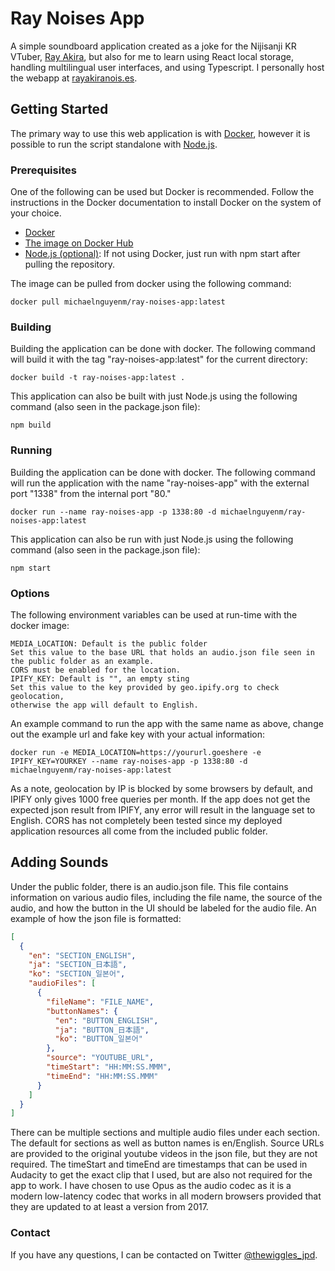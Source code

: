 # Ray Noises App

A simple soundboard application created as a joke for the Nijisanji KR VTuber, [Ray Akira](https://www.youtube.com/channel/UC7hffDQLKIEG-_zoAQkMIvg), but also for me to learn using React local storage, handling multilingual user interfaces, and using Typescript. I personally host the webapp at [rayakiranois.es](https://rayakiranois.es).

## Getting Started

The primary way to use this web application is with [Docker](https://www.docker.com/), however it is possible to run the script standalone with [Node.js](https://nodejs.org/).

### Prerequisites

One of the following can be used but Docker is recommended. Follow the instructions in the Docker documentation to install Docker on the system of your choice.

- [Docker](https://www.docker.com/)
- [The image on Docker Hub](https://hub.docker.com/r/michaelnguyenm/ray-noises-app)
- [Node.js (optional)](https://nodejs.org/): If not using Docker, just run with npm start after pulling the repository.

The image can be pulled from docker using the following command:

    docker pull michaelnguyenm/ray-noises-app:latest

### Building

Building the application can be done with docker. The following command will build it with the tag "ray-noises-app:latest" for the current directory:

    docker build -t ray-noises-app:latest .

This application can also be built with just Node.js using the following command (also seen in the package.json file):

    npm build

### Running

Building the application can be done with docker. The following command will run the application with the name "ray-noises-app" with the external port "1338" from the internal port "80."

    docker run --name ray-noises-app -p 1338:80 -d michaelnguyenm/ray-noises-app:latest

This application can also be run with just Node.js using the following command (also seen in the package.json file):

    npm start

### Options

The following environment variables can be used at run-time with the docker image:

```
MEDIA_LOCATION: Default is the public folder
Set this value to the base URL that holds an audio.json file seen in the public folder as an example.
CORS must be enabled for the location.
IPIFY_KEY: Default is "", an empty sting
Set this value to the key provided by geo.ipify.org to check geolocation,
otherwise the app will default to English.
```

An example command to run the app with the same name as above, change out the example url and fake key with your actual information:

    docker run -e MEDIA_LOCATION=https://yoururl.goeshere -e IPIFY_KEY=YOURKEY --name ray-noises-app -p 1338:80 -d michaelnguyenm/ray-noises-app:latest

As a note, geolocation by IP is blocked by some browsers by default, and IPIFY only gives 1000 free queries per month. If the app does not get the expected json result from IPIFY, any error will result in the language set to English. CORS has not completely been tested since my deployed application resources all come from the included public folder.

## Adding Sounds

Under the public folder, there is an audio.json file. This file contains information on various audio files, including the file name, the source of the audio, and how the button in the UI should be labeled for the audio file. An example of how the json file is formatted:

```json
[
  {
    "en": "SECTION_ENGLISH",
    "ja": "SECTION_日本語",
    "ko": "SECTION_일본어",
    "audioFiles": [
      {
        "fileName": "FILE_NAME",
        "buttonNames": {
          "en": "BUTTON_ENGLISH",
          "ja": "BUTTON_日本語",
          "ko": "BUTTON_일본어"
        },
        "source": "YOUTUBE_URL",
        "timeStart": "HH:MM:SS.MMM",
        "timeEnd": "HH:MM:SS.MMM"
      }
    ]
  }
]
```

There can be multiple sections and multiple audio files under each section. The default for sections as well as button names is en/English. Source URLs are provided to the original youtube videos in the json file, but they are not required. The timeStart and timeEnd are timestamps that can be used in Audacity to get the exact clip that I used, but are also not required for the app to work. I have chosen to use Opus as the audio codec as it is a modern low-latency codec that works in all modern browsers provided that they are updated to at least a version from 2017.

### Contact

If you have any questions, I can be contacted on Twitter [@thewiggles_jpd](https://twitter.com/TheWiggles_jpd).

